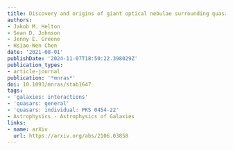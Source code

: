 ```yaml
---
title: Discovery and origins of giant optical nebulae surrounding quasar PKS 0454-22
authors:
- Jakob M. Helton
- Sean D. Johnson
- Jenny E. Greene
- Hsiao-Wen Chen
date: '2021-08-01'
publishDate: '2024-11-07T18:50:22.398029Z'
publication_types:
- article-journal
publication: '*mnras*'
doi: 10.1093/mnras/stab1647
tags:
- 'galaxies: interactions'
- 'quasars: general'
- 'quasars: individual: PKS 0454-22'
- Astrophysics - Astrophysics of Galaxies
links:
- name: arXiv
  url: https://arxiv.org/abs/2106.03858
---
```


